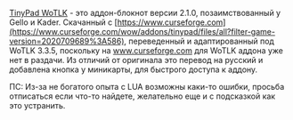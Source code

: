 

[TinyPad WoTLK](https://github.com/Makcumoz/TinyPad-WoTLK) - это аддон-блокнот версии 2.1.0, позаимствованный у Gello и Kader. Скачанный с [https://www.curseforge.com](https://www.curseforge.com/wow/addons/tinypad/files/all?filter-game-version=2020709689%3A586), переведенный и адаптированный под WoTLK 3.3.5, поскольку на www.curseforge.com для WoTLK аддона уже нет в раздачи. Из отличий от оригинала это перевод на русский и добавлена кнопка у миникарты, для быстрого доступа к аддону.

ПС: Из-за не богатого опыта с LUA возможны каки-то ошибки, просьба отписаться если что-то найдете, желательно еще и с подсказкой как это устранить. 
